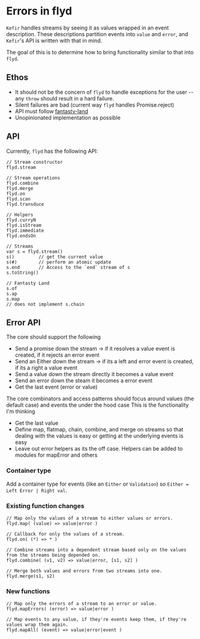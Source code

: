 # Errors in flyd
`Kefir` handles streams by seeing it as values wrapped in an event description. These descriptions partition events into `value` and `error`, and `Kefir`'s API is written with that in mind.

The goal of this is to determine how to bring functionality similar to that into `flyd`.

## Ethos
* It should not be the concern of `flyd` to handle exceptions for the user -- any `throw` should result in a hard failure.
* Silent failures are bad (current way `flyd` handles Promise.reject)
* API must follow [fantasty-land](https://github.com/fantasyland/fantasy-land)
* Unopinionated implementation as possible

## API
Currently, `flyd` has the following API:
```
// Stream constructor
flyd.stream

// Stream operations
flyd.combine
flyd.merge
flyd.on
flyd.scan
flyd.transduce

// Helpers
flyd.curryN
flyd.isStream
flyd.immediate
flyd.endsOn

// Streams
var s = flyd.stream()
s()         // get the current value
s(#)        // perform an atomic update
s.end       // Access to the `end` stream of s
s.toString()

// Fantasty Land
s.of
s.ap
s.map
// does not implement s.chain
```

## Error API

The core should support the following
+ Send a promise down the stream -> if it resolves a value event is created, if it rejects an error event
+ Send an Either down the stream -> if its a left and error event is created, if its a right a value event
+ Send a value down the stream directly it becomes a value event
+ Send an error down the steam it becomes a error event
+ Get the last event (error or value)

The core combinators and access patterns should focus around values (the default case) and events the under the hood case
This is the functionality I'm thinking
+ Get the last value
+ Define map, flatmap, chain, combine, and merge on streams so that dealing with the values is easy or getting at the underlying events is easy
+ Leave out error helpers as its the off case. Helpers can be added to modules for mapError and others

### Container type
Add a container type for events (like an `Either` or `Validation`) so `Either = Left Error | Right val`.

### Existing function changes
```
// Map only the values of a stream to either values or errors.
flyd.map( (value) => value|error )

// Callback for only the values of a stream.
flyd.on( (*) => * )

// Combine streams into a dependent stream based only on the values from the streams being depended on.
flyd.combine( (v1, v2) => value|error, [s1, s2] )

// Merge both values and errors from two streams into one.
flyd.merge(s1, s2)
```

### New functions
```
// Map only the errors of a stream to an error or value.
flyd.mapErrors( (error) => value|error )

// Map events to any value, if they're events keep them, if they're values wrap them again.
flyd.mapAll( (event) => value|error|event )
```
